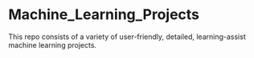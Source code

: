 # Machine_Learning_Projects
This repo consists of a variety of user-friendly, detailed, learning-assist machine learning projects.
